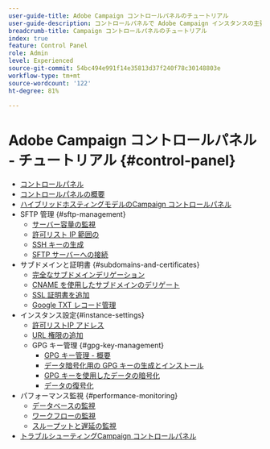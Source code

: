 ```yaml
---
user-guide-title: Adobe Campaign コントロールパネルのチュートリアル
user-guide-description: コントロールパネルで Adobe Campaign インスタンスの主要なアセットを監視したり、管理タスクを実行したりする方法を説明します。
breadcrumb-title: Campaign コントロールパネルのチュートリアル
index: true
feature: Control Panel
role: Admin
level: Experienced
source-git-commit: 54bc494e991f14e35813d37f240f78c30148803e
workflow-type: tm+mt
source-wordcount: '122'
ht-degree: 81%

---
```



# Adobe Campaign コントロールパネル - チュートリアル {#control-panel}

+ [コントロールパネル](/help/control-panel-overview.md)
+ [コントロールパネルの概要](/help/get-started-with-control-panel.md)
+ [ハイブリッドホスティングモデルのCampaign コントロールパネル](/help/control-panel-for-hybrid-hosting-models.md)
+ SFTP 管理 {#sftp-management}
   + [サーバー容量の監視](/help/sftp-management/monitor-server-capacity.md)
   + [許可リスト IP 範囲の](/help/sftp-management/allowlist-ip-range.md)
   + [SSH キーの生成](/help/sftp-management/generate-ssh-key.md)
   + [SFTP サーバーへの接続](/help/sftp-management/connect-to-sftp-server.md)
+ サブドメインと証明書 {#subdomains-and-certificates}
   + [完全なサブドメインデリゲーション](/help/subdomains-and-certificates/subdomain-delegation.md)
   + [CNAME を使用したサブドメインのデリゲート](/help/subdomains-and-certificates/delegate-subdomains-using-cname.md)
   + [SSL 証明書を追加](/help/subdomains-and-certificates/add-ssl-certificates.md)
   + [Google TXT レコード管理](/help/subdomains-and-certificates/google-txt-record-management.md)
+ インスタンス設定{#instance-settings}
   + [許可リストIP アドレス](/help/instance-settings/allowlist-ip-adresses.md)
   + [URL 権限の追加](/help/instance-settings/add-url-permissions.md)
   + GPG キー管理 {#gpg-key-management}
      + [GPG キー管理 - 概要](/help/instance-settings/gpg-key-management/gpg-key-management-overview.md)
      + [データ暗号化用の GPG キーの生成とインストール](/help/instance-settings/gpg-key-management/generate-and-install-gpg-keys-for-data-encryption.md)
      + [GPG キーを使用したデータの暗号化](/help/instance-settings/gpg-key-management/use-a-gpg-key-to-encrypt-data.md)
      + [データの復号化](/help/instance-settings/gpg-key-management/decrypt-data.md)
+ パフォーマンス監視 {#performance-monitoring}
   + [データベースの監視](/help/performance-monitoring/monitor-databases.md)
   + [ワークフローの監視](/help/performance-monitoring/monitor-workflows.md)
   + [スループットと遅延の監視](/help/performance-monitoring/monitor-throughputs-and-latency.md)
+ [トラブルシューティングCampaign コントロールパネル](/help/trouble-shooting.md)
